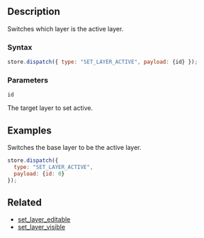 ## Description

Switches which layer is the active layer.

### Syntax

```javascript
store.dispatch({ type: "SET_LAYER_ACTIVE", payload: {id} });
```

### Parameters

`id`

The target layer to set active.

## Examples

Switches the base layer to be the active layer.

```javascript
store.dispatch({
  type: "SET_LAYER_ACTIVE",
  payload: {id: 0}
});
```

## Related

- [set_layer_editable](./set_layer_editable.md)
- [set_layer_visible](./set_layer_visible.md)
